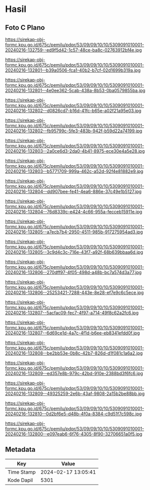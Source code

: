 # Hasil

## Foto C Plano

https://sirekap-obj-formc.kpu.go.id/675c/pemilu/pdpr/53/09/09/10/10/5309091010001-20240216-132759--ed9f5d42-1c57-48ce-ba8c-02763912bf4e.jpg

https://sirekap-obj-formc.kpu.go.id/675c/pemilu/pdpr/53/09/09/10/10/5309091010001-20240216-132801--b39a0506-fca1-40b2-b7cf-02d1699b319a.jpg

https://sirekap-obj-formc.kpu.go.id/675c/pemilu/pdpr/53/09/09/10/10/5309091010001-20240216-132801--4e0ee362-5cab-438a-8b53-0ba0579855ba.jpg

https://sirekap-obj-formc.kpu.go.id/675c/pemilu/pdpr/53/09/09/10/10/5309091010001-20240216-132802--d0826cd7-b16d-41fc-b65e-a02f21a95e03.jpg

https://sirekap-obj-formc.kpu.go.id/675c/pemilu/pdpr/53/09/09/10/10/5309091010001-20240216-132802--fb95799c-5fe3-483b-942f-b59d22a74199.jpg

https://sirekap-obj-formc.kpu.go.id/675c/pemilu/pdpr/53/09/09/10/10/5309091010001-20240216-132803--2a0ce6d3-2da0-4b41-8975-ece30e4a5e28.jpg

https://sirekap-obj-formc.kpu.go.id/675c/pemilu/pdpr/53/09/09/10/10/5309091010001-20240216-132803--b5771709-999a-462c-a52d-92f4e81882e9.jpg

https://sirekap-obj-formc.kpu.go.id/675c/pemilu/pdpr/53/09/09/10/10/5309091010001-20240216-132804--dd907bee-fe41-4ea6-886e-37c49e1b5127.jpg

https://sirekap-obj-formc.kpu.go.id/675c/pemilu/pdpr/53/09/09/10/10/5309091010001-20240216-132804--76d8339c-e424-4c66-955a-fecceb15911e.jpg

https://sirekap-obj-formc.kpu.go.id/675c/pemilu/pdpr/53/09/09/10/10/5309091010001-20240216-132805--a7ecb7b4-2950-4511-985b-917275954ad3.jpg

https://sirekap-obj-formc.kpu.go.id/675c/pemilu/pdpr/53/09/09/10/10/5309091010001-20240216-132805--3c9d4c3c-716e-43f7-a92f-68b639bbaa6d.jpg

https://sirekap-obj-formc.kpu.go.id/675c/pemilu/pdpr/53/09/09/10/10/5309091010001-20240216-132806--270dff97-4f05-498d-a48b-bc7a574d3a77.jpg

https://sirekap-obj-formc.kpu.go.id/675c/pemilu/pdpr/53/09/09/10/10/5309091010001-20240216-132806--25253421-7288-443e-8e28-ef7e9c6c5ece.jpg

https://sirekap-obj-formc.kpu.go.id/675c/pemilu/pdpr/53/09/09/10/10/5309091010001-20240216-132807--5acfac09-fec7-4f97-a714-49f8c62a2fc6.jpg

https://sirekap-obj-formc.kpu.go.id/675c/pemilu/pdpr/53/09/09/10/10/5309091010001-20240216-132807--6d69ce1d-4a7c-4f1d-b6ee-eb8341efdd0f.jpg

https://sirekap-obj-formc.kpu.go.id/675c/pemilu/pdpr/53/09/09/10/10/5309091010001-20240216-132808--be2bb53e-0b8c-42b7-826d-d1f081c1a6a2.jpg

https://sirekap-obj-formc.kpu.go.id/675c/pemilu/pdpr/53/09/09/10/10/5309091010001-20240216-132809--ed357e8b-979c-42bd-910e-2388bd3f6fc6.jpg

https://sirekap-obj-formc.kpu.go.id/675c/pemilu/pdpr/53/09/09/10/10/5309091010001-20240216-132809--49325259-2e6b-43af-9808-2a15b2be88bb.jpg

https://sirekap-obj-formc.kpu.go.id/675c/pemilu/pdpr/53/09/09/10/10/5309091010001-20240216-132810--0d2bf6e5-d48b-4f0a-8384-c9d51f7c598c.jpg

https://sirekap-obj-formc.kpu.go.id/675c/pemilu/pdpr/53/09/09/10/10/5309091010001-20240216-132800--e097eab6-6f76-4305-8f90-32706651a0f5.jpg


## Metadata

| Key        | Value               |
| ---------- | ------------------- |
| Time Stamp | 2024-02-17 13:05:41 |
| Kode Dapil | 5301                |



